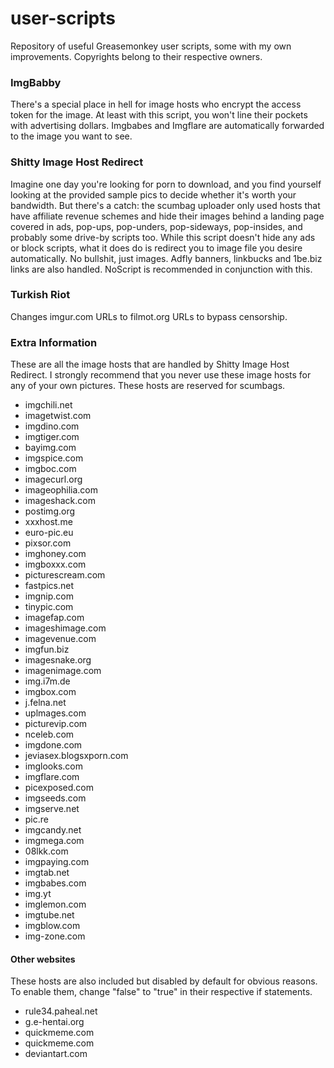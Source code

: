 # user-scripts

Repository of useful Greasemonkey user scripts, some with my own improvements. Copyrights belong to their respective owners.

### ImgBabby

There's a special place in hell for image hosts who encrypt the access token for the image. At least with this script, you won't line their pockets with advertising dollars. Imgbabes and Imgflare are automatically forwarded to the image you want to see.

### Shitty Image Host Redirect

Imagine one day you're looking for porn to download, and you find yourself looking at the provided sample pics to decide whether it's worth your bandwidth. But there's a catch: the scumbag uploader only used hosts that have affiliate revenue schemes and hide their images behind a landing page covered in ads, pop-ups, pop-unders, pop-sideways, pop-insides, and probably some drive-by scripts too. While this script doesn't hide any ads or block scripts, what it does do is redirect you to image file you desire automatically. No bullshit, just images. Adfly banners, linkbucks and 1be.biz links are also handled. NoScript is recommended in conjunction with this.

### Turkish Riot

Changes imgur.com URLs to filmot.org URLs to bypass censorship.

### Extra Information

These are all the image hosts that are handled by Shitty Image Host Redirect. I strongly recommend that you never use these image hosts for any of your own pictures. These hosts are reserved for scumbags.

- imgchili.net
- imagetwist.com
- imgdino.com
- imgtiger.com
- bayimg.com
- imgspice.com
- imgboc.com
- imagecurl.org
- imageophilia.com
- imageshack.com
- postimg.org
- xxxhost.me
- euro-pic.eu
- pixsor.com
- imghoney.com
- imgboxxx.com
- picturescream.com
- fastpics.net
- imgnip.com
- tinypic.com
- imagefap.com
- imageshimage.com
- imagevenue.com
- imgfun.biz
- imagesnake.org
- imagenimage.com
- img.i7m.de
- imgbox.com
- j.felna.net
- uplmages.com
- picturevip.com
- nceleb.com
- imgdone.com
- jeviasex.blogsxporn.com
- imglooks.com
- imgflare.com
- picexposed.com
- imgseeds.com
- imgserve.net
- pic.re
- imgcandy.net
- imgmega.com
- 08lkk.com
- imgpaying.com
- imgtab.net
- imgbabes.com
- img.yt
- imglemon.com
- imgtube.net
- imgblow.com
- img-zone.com

#### Other websites

These hosts are also included but disabled by default for obvious reasons. To enable them, change "false" to "true" in their respective if statements.

- rule34.paheal.net
- g.e-hentai.org
- quickmeme.com
- quickmeme.com
- deviantart.com